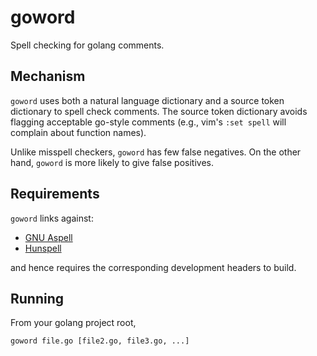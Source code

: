 # goword
Spell checking for golang comments.

## Mechanism
`goword` uses both a natural language dictionary and a source token dictionary to spell check comments.
The source token dictionary avoids flagging acceptable go-style comments (e.g., vim's `:set spell`
will complain about function names).

Unlike misspell checkers, `goword` has few false negatives. On the other hand, `goword` is more likely
to give false positives.

## Requirements

`goword` links against:
* [GNU Aspell](http://aspell.net/)
* [Hunspell](http://hunspell.github.io/)

and hence requires the corresponding development headers to build.


## Running

From your golang project root,
```bash
goword file.go [file2.go, file3.go, ...]
```
